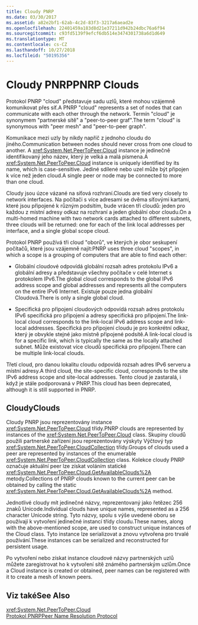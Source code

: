 ```yaml
---
title: Cloudy PNRP
ms.date: 03/30/2017
ms.assetid: a82e2bf1-62ab-4c2d-83f3-3217a6aead2e
ms.openlocfilehash: 22401459a183d8d21e37211d942b24dbc76a6f94
ms.sourcegitcommit: c93fd5139f9efcf6db514e3474301738a6d1d649
ms.translationtype: MT
ms.contentlocale: cs-CZ
ms.lasthandoff: 10/27/2018
ms.locfileid: "50195356"
---
```

# <a name="pnrp-clouds"></a><span data-ttu-id="71db9-102">Cloudy PNRP</span><span class="sxs-lookup"><span data-stu-id="71db9-102">PNRP Clouds</span></span>
<span data-ttu-id="71db9-103">Protokol PNRP "cloud" představuje sadu uzlů, které mohou vzájemně komunikovat přes síť.</span><span class="sxs-lookup"><span data-stu-id="71db9-103">A PNRP "cloud" represents a set of nodes that can communicate with each other through the network.</span></span> <span data-ttu-id="71db9-104">Termín "cloud" je synonymem "partnerské sítě" a "peer-to-peer graf".</span><span class="sxs-lookup"><span data-stu-id="71db9-104">The term "cloud" is synonymous with "peer mesh" and "peer-to-peer graph".</span></span>  
  
 <span data-ttu-id="71db9-105">Komunikace mezi uzly by nikdy napříč z jednoho cloudu do jiného.</span><span class="sxs-lookup"><span data-stu-id="71db9-105">Communication between nodes should never cross from one cloud to another.</span></span> <span data-ttu-id="71db9-106">A <xref:System.Net.PeerToPeer.Cloud> instance je jedinečně identifikovaný jeho název, který je velká a malá písmena.</span><span class="sxs-lookup"><span data-stu-id="71db9-106">A <xref:System.Net.PeerToPeer.Cloud> instance is uniquely identified by its name, which is case-sensitive.</span></span> <span data-ttu-id="71db9-107">Jediné sdílené nebo uzel může být připojen k více než jeden cloud.</span><span class="sxs-lookup"><span data-stu-id="71db9-107">A single peer or node may be connected to more than one cloud.</span></span>  
  
 <span data-ttu-id="71db9-108">Cloudy jsou úzce vázané na síťová rozhraní.</span><span class="sxs-lookup"><span data-stu-id="71db9-108">Clouds are tied very closely to network interfaces.</span></span>  <span data-ttu-id="71db9-109">Na počítači s více adresami se dvěma síťovými kartami, které jsou připojené k různým podsítím, bude vrácen tři cloudů: jeden pro každou z místní adresy odkaz na rozhraní a jeden globální obor cloudu.</span><span class="sxs-lookup"><span data-stu-id="71db9-109">On a multi-homed machine with two network cards attached to different subnets, three clouds will be returned: one for each of the link local addresses per interface, and a single global scope cloud.</span></span>  
  
 <span data-ttu-id="71db9-110">Protokol PNRP používá tři cloud "oborů", ve kterých je obor seskupení počítačů, které jsou vzájemně najít:</span><span class="sxs-lookup"><span data-stu-id="71db9-110">PNRP uses three cloud "scopes", in which a scope is a grouping of computers that are able to find each other:</span></span>  
  
-   <span data-ttu-id="71db9-111">Globální cloudové odpovídá globální rozsah adres protokolu IPv6 a globální adresy a představuje všechny počítače v celé Internet s protokolem IPv6.</span><span class="sxs-lookup"><span data-stu-id="71db9-111">The global cloud corresponds to the global IPv6 address scope and global addresses and represents all the computers on the entire IPv6 Internet.</span></span> <span data-ttu-id="71db9-112">Existuje pouze jedna globální Cloudová.</span><span class="sxs-lookup"><span data-stu-id="71db9-112">There is only a single global cloud.</span></span>  
  
-   <span data-ttu-id="71db9-113">Specifická pro připojení cloudových odpovídá rozsah adres protokolu IPv6 specifická pro připojení a adresy specifická pro připojení.</span><span class="sxs-lookup"><span data-stu-id="71db9-113">The link-local cloud corresponds to the link-local IPv6 address scope and link-local addresses.</span></span> <span data-ttu-id="71db9-114">Specifická pro připojení cloudu je pro konkrétní odkaz, který je obvykle stejné jako místně připojené podsítě.</span><span class="sxs-lookup"><span data-stu-id="71db9-114">A link-local cloud is for a specific link, which is typically the same as the locally attached subnet.</span></span> <span data-ttu-id="71db9-115">Může existovat více cloudů specifická pro připojení.</span><span class="sxs-lookup"><span data-stu-id="71db9-115">There can be multiple link-local clouds.</span></span>  
  
 <span data-ttu-id="71db9-116">Třetí cloud, pro danou lokalitu cloudu odpovídá rozsah adres IPv6 serveru a místní adresy.</span><span class="sxs-lookup"><span data-stu-id="71db9-116">A third cloud, the site-specific cloud, corresponds to the site IPv6 address scope and site-local addresses.</span></span> <span data-ttu-id="71db9-117">Tento cloud je zastaralá, i když je stále podporovaná v PNRP.</span><span class="sxs-lookup"><span data-stu-id="71db9-117">This cloud has been deprecated, although it is still supported in PNRP.</span></span>  
  
## <a name="clouds"></a><span data-ttu-id="71db9-118">Cloudy</span><span class="sxs-lookup"><span data-stu-id="71db9-118">Clouds</span></span>  
 <span data-ttu-id="71db9-119">Cloudy PNRP jsou reprezentovány instance <xref:System.Net.PeerToPeer.Cloud> třídy.</span><span class="sxs-lookup"><span data-stu-id="71db9-119">PNRP clouds are represented by instances of the <xref:System.Net.PeerToPeer.Cloud> class.</span></span> <span data-ttu-id="71db9-120">Skupiny cloudů použili partnerské zařízení jsou reprezentovány výskyty Výčtový typ <xref:System.Net.PeerToPeer.CloudCollection> třídy.</span><span class="sxs-lookup"><span data-stu-id="71db9-120">Groups of clouds used a peer are represented by instances of the enumerable <xref:System.Net.PeerToPeer.CloudCollection> class.</span></span> <span data-ttu-id="71db9-121">Kolekce cloudy PNRP označuje aktuální peer lze získat voláním statické <xref:System.Net.PeerToPeer.Cloud.GetAvailableClouds%2A> metody.</span><span class="sxs-lookup"><span data-stu-id="71db9-121">Collections of PNRP clouds known to the current peer can be obtained by calling the static <xref:System.Net.PeerToPeer.Cloud.GetAvailableClouds%2A> method.</span></span>  
  
 <span data-ttu-id="71db9-122">Jednotlivé cloudy mít jedinečné názvy, reprezentovaný jako řetězec 256 znaků Unicode.</span><span class="sxs-lookup"><span data-stu-id="71db9-122">Individual clouds have unique names, represented as a 256 character Unicode string.</span></span> <span data-ttu-id="71db9-123">Tyto názvy, spolu s výše uvedené oboru se používají k vytvoření jedinečné instancí třídy cloudu.</span><span class="sxs-lookup"><span data-stu-id="71db9-123">These names, along with the above-mentioned scope, are used to construct unique instances of the Cloud class.</span></span> <span data-ttu-id="71db9-124">Tyto instance lze serializovat a znovu vytvořena pro trvalé používání.</span><span class="sxs-lookup"><span data-stu-id="71db9-124">These instances can be serialized and reconstructed for persistent usage.</span></span>  
  
 <span data-ttu-id="71db9-125">Po vytvoření nebo získat instance cloudové názvy partnerských uzlů můžete zaregistrovat ho k vytvoření sítě známého partnerským uzlům.</span><span class="sxs-lookup"><span data-stu-id="71db9-125">Once a Cloud instance is created or obtained, peer names can be registered with it to create a mesh of known peers.</span></span>  
  
## <a name="see-also"></a><span data-ttu-id="71db9-126">Viz také</span><span class="sxs-lookup"><span data-stu-id="71db9-126">See Also</span></span>  
 <xref:System.Net.PeerToPeer.Cloud>  
 [<span data-ttu-id="71db9-127">Protokol PNRP</span><span class="sxs-lookup"><span data-stu-id="71db9-127">Peer Name Resolution Protocol</span></span>](../../../docs/framework/network-programming/peer-name-resolution-protocol.md)
